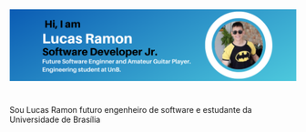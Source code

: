 

<center>

<img src="./media/LucasRamonSoftwareEngineerProfile.png"/>

</center>

#
Sou Lucas Ramon futuro engenheiro de software e estudante da Universidade de Brasília
